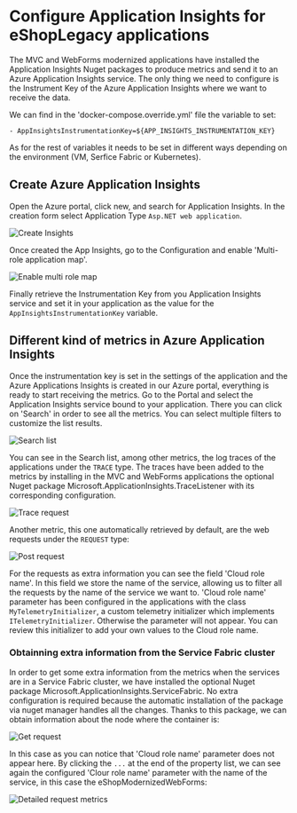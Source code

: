 # Configure Application Insights for eShopLegacy applications 
The MVC and WebForms modernized applications have installed the Application Insights Nuget packages to produce metrics and send it to an Azure Application Insights service. The only thing we need to configure is the Instrument Key of the Azure Application Insights where we want to receive the data.

We can find in the 'docker-compose.override.yml' file the variable to set:

```
- AppInsightsInstrumentationKey=${APP_INSIGHTS_INSTRUMENTATION_KEY}
```

As for the rest of variables it needs to be set in different ways depending on the environment (VM, Serfice Fabric or Kubernetes).

## Create Azure Application Insights
Open the Azure portal, click new, and search for Application Insights. In the creation form select Application Type `Asp.NET web application`.

![Create Insights](https://github.com/dotnet-architecture/eShopModernizing/blob/master/img/appinsights/create-insights.PNG)

Once created the App Insights, go to the Configuration and enable 'Multi-role application map'.

![Enable multi role map](https://github.com/dotnet-architecture/eShopModernizing/blob/master/img/appinsights/settings-insights.PNG)

Finally retrieve the Instrumentation Key from you Application Insights service and set it in your application as the value for the `AppInsightsInstrumentationKey` variable.

## Different kind of metrics in Azure Application Insights

Once the instrumentation key is set in the settings of the application and the Azure Applications Insights is created in our Azure portal, everything is ready to start receiving the metrics. Go to the Portal and select the Application Insights service bound to your application. There you can click on 'Search' in order to see all the metrics. You can select multiple filters to customize the list results.

![Search list](https://github.com/dotnet-architecture/eShopModernizing/blob/master/img/appinsights/search-list.png)

You can see in the Search list, among other metrics, the log traces of the applications under the `TRACE` type. The traces have been added to the metrics by installing in the MVC and WebForms applications the optional Nuget package Microsoft.ApplicationInsights.TraceListener with its corresponding configuration.

![Trace request](https://github.com/dotnet-architecture/eShopModernizing/blob/master/img/appinsights/trace-logs-insights.png)

Another metric, this one automatically retrieved by default, are the web requests under the `REQUEST` type:

![Post request](https://github.com/dotnet-architecture/eShopModernizing/blob/master/img/appinsights/post-request-insights.png)

For the requests as extra information you can see the field 'Cloud role name'. In this field we store the name of the service, allowing us to filter all the requests by the name of the service we want to. 'Cloud role name' parameter has been configured in the applications with the class `MyTelemetryInitializer`, a custom telemetry initializer which implements `ITelemetryInitializer`. Otherwise the parameter will not appear. You can review this initializer to add your own values to the Cloud role name.

### Obtainning extra information from the Service Fabric cluster
In order to get some extra information from the metrics when the services are in a Service Fabric cluster, we have installed the optional Nuget package Microsoft.ApplicationInsights.ServiceFabric. No extra configuration is required because the automatic installation of the package via nuget manager handles all the changes. Thanks to this package, we can obtain information about the node where the container is:

![Get request](https://github.com/dotnet-architecture/eShopModernizing/blob/master/img/appinsights/request-metrics.png)

In this case as you can notice that 'Cloud role name' parameter does not appear here. By clicking the `...` at the end of the property list, we can see again the configured 'Clour role name' parameter with the name of the service, in this case the eShopModernizedWebForms:

![Detailed request metrics](https://github.com/dotnet-architecture/eShopModernizing/blob/master/img/appinsights/request-details-metrics.png)